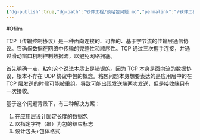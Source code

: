 ```yaml
---
{"dg-publish":true,"dg-path":"软件工程/谈粘包问题.md","permalink":"/软件工程/谈粘包问题/","created":"2022-07-20T15:41:49.000+08:00","updated":"2025-01-12T18:28:27.000+08:00"}
---
```


#Ofilm

TCP（传输控制协议）是一种面向连接的、可靠的、基于字节流的传输层通信协议。它确保数据在网络中传输的完整性和顺序性。TCP 通过三次握手连接，并通过滑动窗口机制控制数据流，以避免网络拥塞。

首先明确一点，粘包这个说法本质上是错误的。因为 TCP 本身是面向流的数据协议，根本不存在 UDP 协议中包的概念。粘包问题本身想要表达的是应用层中的在 TCP 层发送的时候可能被重组。导致可能出现发送端两次发送，但是接收端只有一次接收。

基于这个问题背景下，有三种解决方案：

1. 在应用层设计固定长度的数据包
2. 以指定字符（串）为包的结束标志
3. 设计包头+包体格式